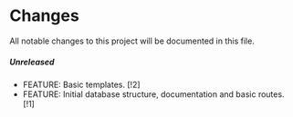 # Changes
All notable changes to this project will be documented in this file.

##### Unreleased

- FEATURE: Basic templates. [!2]
- FEATURE: Initial database structure, documentation and basic routes. [!1]
